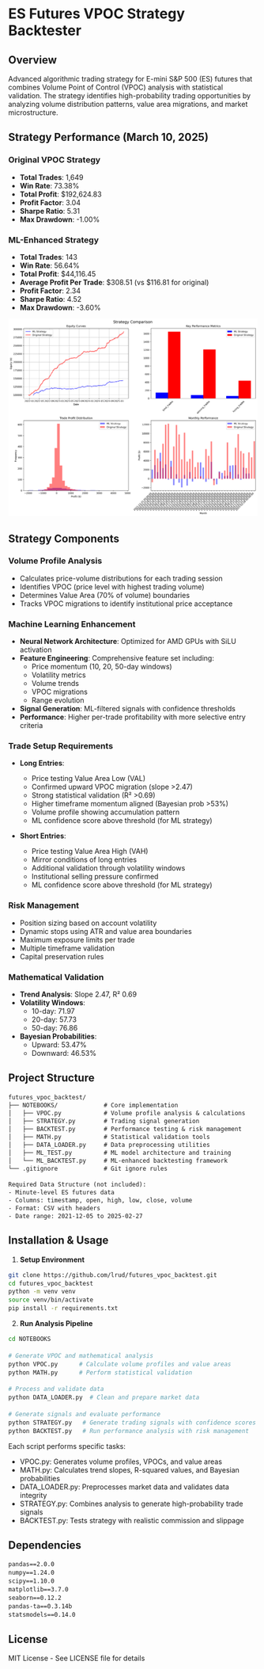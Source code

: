 # ES Futures VPOC Strategy Backtester

## Overview
Advanced algorithmic trading strategy for E-mini S&P 500 (ES) futures that combines Volume Point of Control (VPOC) analysis with statistical validation. The strategy identifies high-probability trading opportunities by analyzing volume distribution patterns, value area migrations, and market microstructure.

## Strategy Performance (March 10, 2025)

### Original VPOC Strategy
- **Total Trades**: 1,649
- **Win Rate**: 73.38%
- **Total Profit**: $192,624.83
- **Profit Factor**: 3.04
- **Sharpe Ratio**: 5.31
- **Max Drawdown**: -1.00%

### ML-Enhanced Strategy
- **Total Trades**: 143
- **Win Rate**: 56.64%
- **Total Profit**: $44,116.45
- **Average Profit Per Trade**: $308.51 (vs $116.81 for original)
- **Profit Factor**: 2.34
- **Sharpe Ratio**: 4.52
- **Max Drawdown**: -3.60%

![Strategy Comparison](strategy_comparison.png)

## Strategy Components

### Volume Profile Analysis
- Calculates price-volume distributions for each trading session
- Identifies VPOC (price level with highest trading volume)
- Determines Value Area (70% of volume) boundaries
- Tracks VPOC migrations to identify institutional price acceptance

### Machine Learning Enhancement
- **Neural Network Architecture**: Optimized for AMD GPUs with SiLU activation
- **Feature Engineering**: Comprehensive feature set including:
  - Price momentum (10, 20, 50-day windows)
  - Volatility metrics
  - Volume trends
  - VPOC migrations
  - Range evolution
- **Signal Generation**: ML-filtered signals with confidence thresholds
- **Performance**: Higher per-trade profitability with more selective entry criteria

### Trade Setup Requirements
- **Long Entries**:
  - Price testing Value Area Low (VAL)
  - Confirmed upward VPOC migration (slope >2.47)
  - Strong statistical validation (R² >0.69)
  - Higher timeframe momentum aligned (Bayesian prob >53%)
  - Volume profile showing accumulation pattern
  - ML confidence score above threshold (for ML strategy)

- **Short Entries**:
  - Price testing Value Area High (VAH)
  - Mirror conditions of long entries
  - Additional validation through volatility windows
  - Institutional selling pressure confirmed
  - ML confidence score above threshold (for ML strategy)

### Risk Management
- Position sizing based on account volatility
- Dynamic stops using ATR and value area boundaries
- Maximum exposure limits per trade
- Multiple timeframe validation
- Capital preservation rules

### Mathematical Validation
- **Trend Analysis**: Slope 2.47, R² 0.69
- **Volatility Windows**:
  - 10-day: 71.97
  - 20-day: 57.73
  - 50-day: 76.86
- **Bayesian Probabilities**:
  - Upward: 53.47%
  - Downward: 46.53%

## Project Structure
```
futures_vpoc_backtest/
├── NOTEBOOKS/             # Core implementation
│   ├── VPOC.py            # Volume profile analysis & calculations
│   ├── STRATEGY.py        # Trading signal generation
│   ├── BACKTEST.py        # Performance testing & risk management
│   ├── MATH.py            # Statistical validation tools
│   ├── DATA_LOADER.py     # Data preprocessing utilities
│   ├── ML_TEST.py         # ML model architecture and training
│   └── ML_BACKTEST.py     # ML-enhanced backtesting framework
└── .gitignore             # Git ignore rules

Required Data Structure (not included):
- Minute-level ES futures data
- Columns: timestamp, open, high, low, close, volume
- Format: CSV with headers
- Date range: 2021-12-05 to 2025-02-27
```

## Installation & Usage

1. **Setup Environment**
```bash
git clone https://github.com/lrud/futures_vpoc_backtest.git
cd futures_vpoc_backtest
python -m venv venv
source venv/bin/activate
pip install -r requirements.txt
```

2. **Run Analysis Pipeline**
```bash
cd NOTEBOOKS

# Generate VPOC and mathematical analysis
python VPOC.py      # Calculate volume profiles and value areas
python MATH.py      # Perform statistical validation

# Process and validate data
python DATA_LOADER.py  # Clean and prepare market data

# Generate signals and evaluate performance
python STRATEGY.py   # Generate trading signals with confidence scores
python BACKTEST.py   # Run performance analysis with risk management
```

Each script performs specific tasks:
- VPOC.py: Generates volume profiles, VPOCs, and value areas
- MATH.py: Calculates trend slopes, R-squared values, and Bayesian probabilities
- DATA_LOADER.py: Preprocesses market data and validates data integrity
- STRATEGY.py: Combines analysis to generate high-probability trade signals
- BACKTEST.py: Tests strategy with realistic commission and slippage

## Dependencies
```txt
pandas==2.0.0
numpy==1.24.0
scipy==1.10.0
matplotlib==3.7.0
seaborn==0.12.2
pandas-ta==0.3.14b
statsmodels==0.14.0
```

## License
MIT License - See LICENSE file for details